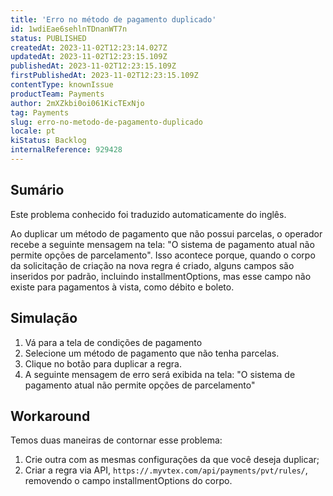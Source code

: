 ```yaml
---
title: 'Erro no método de pagamento duplicado'
id: 1wdiEae6sehlnTDnanWT7n
status: PUBLISHED
createdAt: 2023-11-02T12:23:14.027Z
updatedAt: 2023-11-02T12:23:15.109Z
publishedAt: 2023-11-02T12:23:15.109Z
firstPublishedAt: 2023-11-02T12:23:15.109Z
contentType: knownIssue
productTeam: Payments
author: 2mXZkbi0oi061KicTExNjo
tag: Payments
slug: erro-no-metodo-de-pagamento-duplicado
locale: pt
kiStatus: Backlog
internalReference: 929428
---
```


## Sumário

<div class="alert alert-info">
  <p>Este problema conhecido foi traduzido automaticamente do inglês.</p>
</div>


Ao duplicar um método de pagamento que não possui parcelas, o operador recebe a seguinte mensagem na tela: "O sistema de pagamento atual não permite opções de parcelamento". Isso acontece porque, quando o corpo da solicitação de criação na nova regra é criado, alguns campos são inseridos por padrão, incluindo installmentOptions, mas esse campo não existe para pagamentos à vista, como débito e boleto.

## Simulação



1. Vá para a tela de condições de pagamento
2. Selecione um método de pagamento que não tenha parcelas.
3. Clique no botão para duplicar a regra.
4. A seguinte mensagem de erro será exibida na tela: "O sistema de pagamento atual não permite opções de parcelamento"



## Workaround


Temos duas maneiras de contornar esse problema:

1. Crie outra com as mesmas configurações da que você deseja duplicar;
2. Criar a regra via API, `https://.myvtex.com/api/payments/pvt/rules/`, removendo o campo installmentOptions do corpo.





